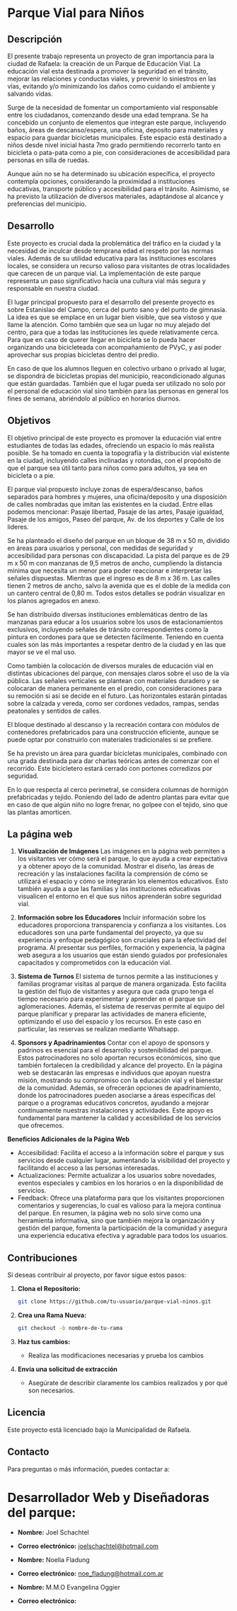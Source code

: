 # Parque Vial para Niños

## Descripción

El presente trabajo representa un proyecto de gran importancia para la ciudad de Rafaela: la creación de un Parque de Educación Vial. 
La educación vial esta destinada a promover la seguridad en el tránsito, mejorar las relaciones y conductas viales, y prevenir lo siniestros en las vías, evitando y/o minimizando los daños como cuidando el ambiente y salvando vidas.

Surge de la necesidad de fomentar un comportamiento vial responsable entre los ciudadanos, comenzando desde una edad temprana. 
Se ha concebido un conjunto de elementos que integran este parque, incluyendo baños, áreas de descanso/espera, una oficina, deposito para materiales y espacio para guardar bicicletas municipales. Este espacio está destinado a niños desde nivel inicial hasta 7mo grado permitiendo recorrerlo tanto en bicicleta o pata-pata como a pie, con consideraciones de accesibilidad para personas en silla de ruedas. 

Aunque aún no se ha determinado su ubicación especifica, el proyecto contempla opciones, considerando la proximidad a instituciones educativas, transporte público y accesibilidad para el tránsito. 
Asimismo, se ha previsto la utilización de diversos materiales, adaptándose al alcance y preferencias del municipio. 

## Desarrollo

Este proyecto es crucial dada la problemática del tráfico en la ciudad y la necesidad de inculcar desde temprana edad el respeto por las normas viales. Además de su utilidad educativa para las instituciones escolares locales, se considera un recurso valioso para visitantes de otras localidades que carecen de un parque vial. La implementación de este parque representa un paso significativo hacia una cultura vial más segura y responsable en nuestra ciudad.

El lugar principal propuesto para el desarrollo del presente proyecto es sobre Estanislao del Campo, cerca del punto sano y del punto de gimnasia. 
La idea es que se emplace en un lugar bien visible, que sea vistoso y que llame la atención. Como también que sea un lugar no muy alejado del centro, para que a todas las instituciones les quede relativamente cerca. Para que en caso de querer llegar en bicicleta se lo pueda hacer organizando una bicicleteada con acompañamiento de PVyC, y así poder aprovechar sus propias bicicletas dentro del predio. 

En caso de que los alumnos lleguen en colectivo urbano o privado al lugar, se dispondrá de bicicletas propias del municipio, reacondicionado algunas que están guardadas. 
También que el lugar pueda ser utilizado no solo por el personal de educación vial sino también para las personas en general los fines de semana, abriéndolo al público en horarios diurnos.


## Objetivos

El objetivo principal de este proyecto es promover la educación vial entre estudiantes de todas las edades, ofreciendo un espacio lo más realista posible. Se ha tomado en cuenta la topografía y la distribución vial existente en la ciudad, incluyendo calles inclinadas y rotondas, con el propósito de que el parque sea útil tanto para niños como para adultos, ya sea en bicicleta o a pie.

El parque vial propuesto incluye zonas de espera/descanso, baños separados para hombres y mujeres, una oficina/deposito y una disposición de calles nombradas que imitan las existentes en la ciudad. Entre ellas podemos mencionar: Pasaje libertad, Pasaje de las artes, Pasaje igualdad, Pasaje de los amigos, Paseo del parque, Av. de los deportes y Calle de los lideres.

Se ha planteado el diseño del parque en un bloque de 38 m x 50 m, dividido en áreas para usuarios y personal, con medidas de seguridad y accesibilidad para personas con discapacidad. La pista del parque es de 29 m x 50 m con manzanas de 9,5 metros de ancho, cumpliendo la distancia mínima que necesita un menor para poder reaccionar e interpretar las señales dispuestas. Mientras que el ingreso es de 8 m x 36 m. Las calles tienen 2 metros de ancho, salvo la avenida que es el doble de la medida con un cantero central de 0,80 m. Todos estos detalles se podrán visualizar en los planos agregados en anexo. 

Se han distribuido diversas instituciones emblemáticas dentro de las manzanas para educar a los usuarios sobre los usos de estacionamientos exclusivos, incluyendo señales de tránsito correspondientes como la pintura en cordones para que se detecten fácilmente. Teniendo en cuenta cuales son las más importantes a respetar dentro de la ciudad y en las que mayor se ve el mal uso.

Como también la colocación de diversos murales de educación vial en distintas ubicaciones del parque, con mensajes claros sobre el uso de la vía pública.
Las señales verticales se plantean con materiales duradero y se colocaran de manera permanente en el predio, con consideraciones para su remoción si así se decide en el futuro. Las horizontales estarán pintadas sobre la calzada y vereda, como ser cordones vedados, rampas, sendas peatonales y sentidos de calles.

El bloque destinado al descanso y la recreación contara con módulos de contenedores prefabricados para una construcción eficiente, aunque se puede optar por construirlo con materiales tradicionales si se prefiere. 

Se ha previsto un área para guardar bicicletas municipales, combinado con una grada destinada para dar charlas teóricas antes de comenzar con el recorrido. Este bicicletero estará cerrado con portones corredizos por seguridad.

En lo que respecta al cerco perimetral, se considera columnas de hormigón prefabricadas y tejido. Poniendo del lado de adentro plantas para evitar que en caso de que algún niño no logre frenar, no golpee con el tejido, sino que las plantas amorticen. 

## La página web

1. **Visualización de Imágenes**
Las imágenes en la página web permiten a los visitantes ver cómo será el parque, lo que ayuda a crear expectativa y a obtener apoyo de la comunidad. Mostrar el diseño, las áreas de recreación y las instalaciones facilita la comprensión de cómo se utilizará el espacio y cómo se integrarán los elementos educativos. Esto también ayuda a que las familias y las instituciones educativas visualicen el entorno en el que sus niños aprenderán sobre seguridad vial.

2. **Información sobre los Educadores**
Incluir información sobre los educadores proporciona transparencia y confianza a los visitantes. Los educadores son una parte fundamental del proyecto, ya que su experiencia y enfoque pedagógico son cruciales para la efectividad del programa. Al presentar sus perfiles, formación y experiencia, la página web asegura a los usuarios que están siendo guiados por profesionales capacitados y comprometidos con la educación vial.

3. **Sistema de Turnos**
El sistema de turnos permite a las instituciones y familias programar visitas al parque de manera organizada. Esto facilita la gestión del flujo de visitantes y asegura que cada grupo tenga el tiempo necesario para experimentar y aprender en el parque sin aglomeraciones. Además, el sistema de reservas permite al equipo del parque planificar y preparar las actividades de manera eficiente, optimizando el uso del espacio y los recursos. En este caso en particular, las reservas se realizan mediante Whatsapp.

4. **Sponsors y Apadrinamientos**
Contar con el apoyo de sponsors y padrinos es esencial para el desarrollo y sostenibilidad del parque. Estos patrocinadores no solo aportan recursos económicos, sino que también fortalecen la credibilidad y alcance del proyecto. En la página web se destacarán las empresas e individuos que apoyan nuestra misión, mostrando su compromiso con la educación vial y el bienestar de la comunidad. Además, se ofrecerán opciones de apadrinamiento, donde los patrocinadores pueden asociarse a áreas específicas del parque o a programas educativos concretos, ayudando a mejorar continuamente nuestras instalaciones y actividades. Este apoyo es fundamental para mantener la calidad y accesibilidad de los servicios que ofrecemos.

**Beneficios Adicionales de la Página Web**
 - Accesibilidad: Facilita el acceso a la información sobre el parque y sus servicios desde cualquier lugar, aumentando la visibilidad del proyecto y facilitando el acceso a las personas interesadas.
 - Actualizaciones: Permite actualizar a los usuarios sobre novedades, eventos especiales y cambios en los horarios o en la disponibilidad de servicios.
 - Feedback: Ofrece una plataforma para que los visitantes proporcionen comentarios y sugerencias, lo cual es valioso para la mejora continua del parque.
En resumen, la página web no solo sirve como una herramienta informativa, sino que también mejora la organización y gestión del parque, fomenta la participación de la comunidad y asegura una experiencia educativa efectiva y agradable para todos los usuarios.


## Contribuciones

Si deseas contribuir al proyecto, por favor sigue estos pasos:

1. **Clona el Repositorio:**
   ```bash
   git clone https://github.com/tu-usuario/parque-vial-ninos.git

2. **Crea una Rama Nueva:**
   ```bash
   git checkout -b nombre-de-tu-rama
   
3. **Haz tus cambios:**
   - Realiza las modificaciones necesarias y prueba los cambios

4. **Envía una solicitud de extracción**
   - Asegúrate de describir claramente los cambios realizados y por qué son      necesarios.
  
## Licencia
Este proyecto está licenciado bajo la Municipalidad de Rafaela.

## Contacto
Para preguntas o más información, puedes contactar a:
# Desarrollador Web y Diseñadoras del parque:
  - **Nombre:** Joel Schachtel
  - **Correo electrónico:** joelschachtel@hotmail.com

  - **Nombre:** Noelia Fladung
  - **Correo electrónico:** noe_fladung@hotmail.com.ar

  - **Nombre:** M.M.O Evangelina Oggier
  - **Correo electrónico:**
